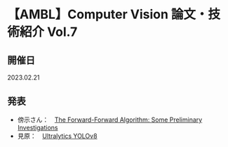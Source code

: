 # 【AMBL】Computer Vision 論文・技術紹介 Vol.7
## 開催日
2023.02.21
## 発表
- 傍示さん：　[The Forward-Forward Algorithm: Some Preliminary Investigations](https://github.com/aifield/CV_News/issues/13)
- 見原：　[Ultralytics YOLOv8](https://github.com/aifield/CV_News/issues/14)
